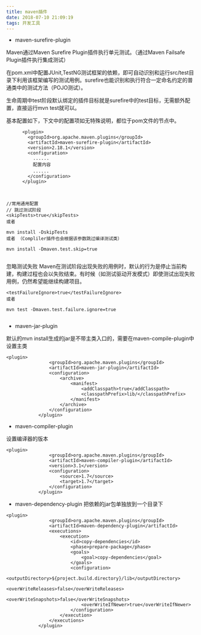 ```yaml
---
title: maven插件
date: 2018-07-10 21:09:19
tags: 开发工具
---
```

- maven-surefire-plugin

Maven通过Maven Surefire Plugin插件执行单元测试。（通过Maven Failsafe Plugin插件执行集成测试）

 

在pom.xml中配置JUnit,TestNG测试框架的依赖，即可自动识别和运行src/test目录下利用该框架编写的测试用例。surefire也能识别和执行符合一定命名约定的普通类中的测试方法（POJO测试）。

生命周期中test阶段默认绑定的插件目标就是surefire中的test目标，无需额外配置，直接运行mvn test就可以。

 

基本配置如下，下文中的配置项如无特殊说明，都位于pom文件的<configuration>节点中。
```
      <plugin>
        <groupId>org.apache.maven.plugins</groupId>
        <artifactId>maven-surefire-plugin</artifactId>
        <version>2.18.1</version>
        <configuration>
          ......
　　　　　　配置内容
　　　　　　......
        </configuration>
      </plugin>
```
```
 

//常用通用配置
// 跳过测试阶段
<skipTests>true</skipTests>
或者 

mvn install -DskipTests
或者 （Compliler插件也会根据该参数跳过编译测试类） 

mvn install -Dmaven.test.skip=true
 
```
忽略测试失败 
Maven在测试阶段出现失败的用例时，默认的行为是停止当前构建，构建过程也会以失败结束。有时候（如测试驱动开发模式）即使测试出现失败用例，仍然希望能继续构建项目。
```
<testFailureIgnore>true</testFailureIgnore> 
或者

mvn test -Dmaven.test.failure.ignore=true
 
```
- maven-jar-plugin

默认的mvn install生成的jar是不带主类入口的，需要在maven-compile-plugin中设置主类
```
<plugin>
                <groupId>org.apache.maven.plugins</groupId>
                <artifactId>maven-jar-plugin</artifactId>
                <configuration>
                    <archive>
                        <manifest>
                            <addClasspath>true</addClasspath>
                            <classpathPrefix>lib/</classpathPrefix>
                        </manifest>
                    </archive>
                </configuration>
            </plugin>
```
- maven-compiler-plugin

设置编译器的版本

```
<plugin>
                <groupId>org.apache.maven.plugins</groupId>
                <artifactId>maven-compiler-plugin</artifactId>
                <version>3.1</version>
                <configuration>
                    <source>1.7</source>
                    <target>1.7</target>
                </configuration>
            </plugin>
```
- maven-dependency-plugin
把依赖的jar包单独放到一个目录下
```
<plugin>
                <groupId>org.apache.maven.plugins</groupId>
                <artifactId>maven-dependency-plugin</artifactId>
                <executions>
                    <execution>
                        <id>copy-dependencies</id>
                        <phase>prepare-package</phase>
                        <goals>
                            <goal>copy-dependencies</goal>
                        </goals>
                        <configuration>
                            <outputDirectory>${project.build.directory}/lib</outputDirectory>
                            <overWriteReleases>false</overWriteReleases>
                            <overWriteSnapshots>false</overWriteSnapshots>
                            <overWriteIfNewer>true</overWriteIfNewer>
                        </configuration>
                    </execution>
                </executions>
            </plugin>
```